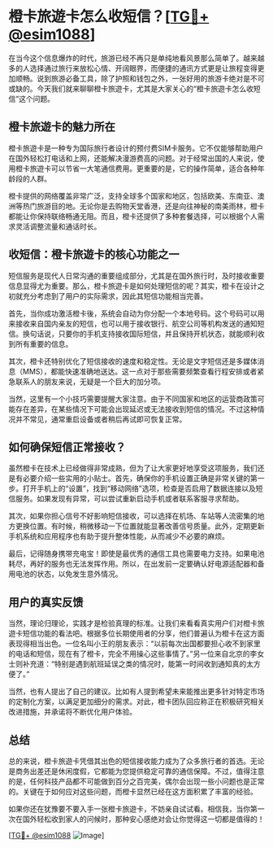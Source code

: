 # 橙卡旅遊卡怎么收短信？[[TG💪+ @esim1088](https://t.me/s/esim1088)]

在当今这个信息爆炸的时代，旅游已经不再只是单纯地看风景那么简单了。越来越多的人选择通过旅行来放松心情、开阔眼界，而便捷的通讯方式更是让旅程变得更加顺畅。说到旅游必备工具，除了护照和钱包之外，一张好用的旅游卡绝对是不可或缺的。今天我们就来聊聊橙卡旅遊卡，尤其是大家关心的“橙卡旅遊卡怎么收短信”这个问题。

## 橙卡旅遊卡的魅力所在

橙卡旅遊卡是一种专为国际旅行者设计的预付费SIM卡服务。它不仅能够帮助用户在国外轻松打电话和上网，还能解决漫游费高的问题。对于经常出国的人来说，使用橙卡旅遊卡可以节省一大笔通信费用。更重要的是，它的操作简单，适合各种年龄段的人群。

橙卡提供的网络覆盖非常广泛，支持全球多个国家和地区，包括欧美、东南亚、澳洲等热门旅游目的地。无论你是去购物天堂香港，还是向往神秘的南美雨林，橙卡都能让你保持联络畅通无阻。而且，橙卡还提供了多种套餐选择，可以根据个人需求灵活调整流量和通话时长。

## 收短信：橙卡旅遊卡的核心功能之一

短信服务是现代人日常沟通的重要组成部分，尤其是在国外旅行时，及时接收重要信息显得尤为重要。那么，橙卡旅遊卡是如何处理短信的呢？其实，橙卡在设计之初就充分考虑到了用户的实际需求，因此其短信功能相当完善。

首先，当你成功激活橙卡後，系统会自动为你分配一个本地号码。这个号码可以用来接收来自国内亲友的短信，也可以用于接收银行、航空公司等机构发送的通知短信。换句话说，只要你的手机支持接收国际短信，并且保持开机状态，就能顺利收到所有重要的信息。

其次，橙卡还特别优化了短信接收的速度和稳定性。无论是文字短信还是多媒体消息（MMS），都能快速准确地送达。这一点对于那些需要频繁查看行程安排或者紧急联系人的朋友来说，无疑是一个巨大的加分项。

当然，这里有一个小技巧需要提醒大家注意。由于不同国家和地区的运营商政策可能存在差异，在某些情况下可能会出现延迟或无法接收到短信的情况。不过这种情况并不常见，通常重启设备或者稍后再试即可恢复正常。

## 如何确保短信正常接收？

虽然橙卡在技术上已经做得非常成熟，但为了让大家更好地享受这项服务，我们还是有必要介绍一些实用的小贴士。首先，确保你的手机设置正确是非常关键的第一步。打开手机上的“设置”，找到“移动网络”选项，检查是否启用了数据连接以及短信服务。如果发现有异常，可以尝试重新启动手机或者联系客服寻求帮助。

其次，如果你担心信号不好影响短信接收，可以选择在机场、车站等人流密集的地方更换位置。有时候，稍微移动一下位置就能显著改善信号质量。此外，定期更新手机系统和应用程序也有助于提升整体性能，从而减少不必要的麻烦。

最后，记得随身携带充电宝！即使是最优秀的通信工具也需要电力支持。如果电池耗尽，再好的服务也无法发挥作用。所以，在出发前一定要确认好电源适配器和备用电池的状态，以免发生意外情况。

## 用户的真实反馈

当然，理论归理论，实践才是检验真理的标准。让我们来看看真实用户们对橙卡旅遊卡短信功能的看法吧。根据多位长期使用者的分享，他们普遍认为橙卡在这方面表现得相当出色。一位名叫小王的朋友表示：“以前每次出国都要担心收不到家里的电话和短信，现在有了橙卡，完全不用操心这些事情了。”另一位来自北京的李女士则补充道：“特别是遇到航班延误之类的情况时，能第一时间收到通知真的太方便了。”

当然，也有人提出了自己的建议。比如有人提到希望未来能推出更多针对特定市场的定制化方案，以满足更加细分的需求。对此，橙卡团队回应称正在积极研究相关改进措施，并承诺将不断优化用户体验。

## 总结

总的来说，橙卡旅遊卡凭借其出色的短信接收能力成为了众多旅行者的首选。无论是商务出差还是休闲度假，它都能为您提供稳定可靠的通信保障。不过，值得注意的是，任何科技产品都不可能做到百分之百完美，偶尔会出现一些小问题也是正常的。关键在于如何应对这些问题，而橙卡显然已经在这方面积累了丰富的经验。

如果你还在犹豫要不要入手一张橙卡旅遊卡，不妨亲自试试看。相信我，当你第一次在国外轻松收到家人的问候时，那种安心感绝对会让你觉得这一切都是值得的！

[[TG💪+ @esim1088](https://t.me/s/esim1088) ![Image](https://i.postimg.cc/4NQfJmqS/Snipaste-2025-05-13-00-14-12.png)]